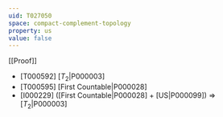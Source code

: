 ```yaml
---
uid: T027050
space: compact-complement-topology
property: us
value: false
---
```

[[Proof]]

* [T000592] [$T_2$|P000003]
* [T000595] [First Countable|P000028]
* [I000229] ([First Countable|P000028] + [US|P000099]) => [$T_2$|P000003]

